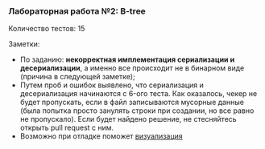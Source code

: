 ### Лабораторная работа №2: B-tree

Количество тестов: 15

Заметки:
* По заданию: **некорректная имплементация сериализации и десериализации**,
  а именно все происходит не в бинарном виде
  (причина в следующей заметке);
* Путем проб и ошибок выявлено, что сериализация и десериализация начинаются
  c 6-ого теста. Как оказалось, чекер не будет пропускать, если в файл 
  записываются мусорные данные (была попытка просто занулять строки при
  создании, но все равно не пропускало). Если будет найдено решение, не 
  стесняйтесь открыть pull request с ним.
* Возможно при отладке поможет [визуализация][1]

[1]: https://www.cs.usfca.edu/~galles/visualization/BTree.html
